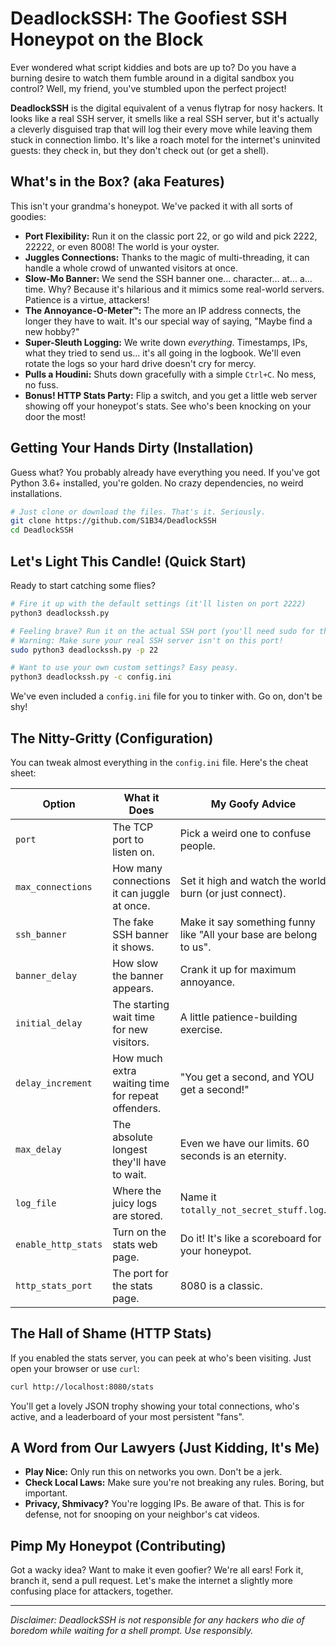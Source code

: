 # DeadlockSSH: The Goofiest SSH Honeypot on the Block

Ever wondered what script kiddies and bots are up to? Do you have a burning desire to watch them fumble around in a digital sandbox you control? Well, my friend, you've stumbled upon the perfect project!

**DeadlockSSH** is the digital equivalent of a venus flytrap for nosy hackers. It looks like a real SSH server, it smells like a real SSH server, but it's actually a cleverly disguised trap that will log their every move while leaving them stuck in connection limbo. It's like a roach motel for the internet's uninvited guests: they check in, but they don't check out (or get a shell).

## What's in the Box? (aka Features)

This isn't your grandma's honeypot. We've packed it with all sorts of goodies:

-   **Port Flexibility:** Run it on the classic port 22, or go wild and pick 2222, 22222, or even 8008! The world is your oyster.
-   **Juggles Connections:** Thanks to the magic of multi-threading, it can handle a whole crowd of unwanted visitors at once.
-   **Slow-Mo Banner:** We send the SSH banner one... character... at... a... time. Why? Because it's hilarious and it mimics some real-world servers. Patience is a virtue, attackers!
-   **The Annoyance-O-Meter™:** The more an IP address connects, the longer they have to wait. It's our special way of saying, "Maybe find a new hobby?"
-   **Super-Sleuth Logging:** We write down *everything*. Timestamps, IPs, what they tried to send us... it's all going in the logbook. We'll even rotate the logs so your hard drive doesn't cry for mercy.
-   **Pulls a Houdini:** Shuts down gracefully with a simple `Ctrl+C`. No mess, no fuss.
-   **Bonus! HTTP Stats Party:** Flip a switch, and you get a little web server showing off your honeypot's stats. See who's been knocking on your door the most!

## Getting Your Hands Dirty (Installation)

Guess what? You probably already have everything you need. If you've got Python 3.6+ installed, you're golden. No crazy dependencies, no weird installations.

```bash
# Just clone or download the files. That's it. Seriously.
git clone https://github.com/S1B34/DeadlockSSH
cd DeadlockSSH  
```

## Let's Light This Candle! (Quick Start)

Ready to start catching some flies?

```bash
# Fire it up with the default settings (it'll listen on port 2222)
python3 deadlockssh.py

# Feeling brave? Run it on the actual SSH port (you'll need sudo for this!)
# Warning: Make sure your real SSH server isn't on this port!
sudo python3 deadlockssh.py -p 22

# Want to use your own custom settings? Easy peasy.
python3 deadlockssh.py -c config.ini
```

We've even included a `config.ini` file for you to tinker with. Go on, don't be shy!

## The Nitty-Gritty (Configuration)

You can tweak almost everything in the `config.ini` file. Here's the cheat sheet:

| Option              | What it Does                                      | My Goofy Advice                                       |
| ------------------- | ------------------------------------------------- | ----------------------------------------------------- |
| `port`              | The TCP port to listen on.                        | Pick a weird one to confuse people.                   |
| `max_connections`   | How many connections it can juggle at once.       | Set it high and watch the world burn (or just connect). |
| `ssh_banner`        | The fake SSH banner it shows.                     | Make it say something funny like "All your base are belong to us". |
| `banner_delay`      | How slow the banner appears.                      | Crank it up for maximum annoyance.                    |
| `initial_delay`     | The starting wait time for new visitors.          | A little patience-building exercise.                  |
| `delay_increment`   | How much extra waiting time for repeat offenders. | "You get a second, and YOU get a second!"             |
| `max_delay`         | The absolute longest they'll have to wait.        | Even we have our limits. 60 seconds is an eternity.   |
| `log_file`          | Where the juicy logs are stored.                  | Name it `totally_not_secret_stuff.log`.               |
| `enable_http_stats` | Turn on the stats web page.                       | Do it! It's like a scoreboard for your honeypot.      |
| `http_stats_port`   | The port for the stats page.                      | 8080 is a classic.                                    |

## The Hall of Shame (HTTP Stats)

If you enabled the stats server, you can peek at who's been visiting. Just open your browser or use `curl`:

```bash
curl http://localhost:8080/stats
```

You'll get a lovely JSON trophy showing your total connections, who's active, and a leaderboard of your most persistent "fans".

## A Word from Our Lawyers (Just Kidding, It's Me)

-   **Play Nice:** Only run this on networks you own. Don't be a jerk.
-   **Check Local Laws:** Make sure you're not breaking any rules. Boring, but important.
-   **Privacy, Shmivacy?** You're logging IPs. Be aware of that. This is for defense, not for snooping on your neighbor's cat videos.

## Pimp My Honeypot (Contributing)

Got a wacky idea? Want to make it even goofier? We're all ears! Fork it, branch it, send a pull request. Let's make the internet a slightly more confusing place for attackers, together.

--- 

*Disclaimer: DeadlockSSH is not responsible for any hackers who die of boredom while waiting for a shell prompt. Use responsibly.*

